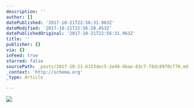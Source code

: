 ```yaml
---
description: ''
author: []
datePublished: '2017-10-21T22:56:31.963Z'
dateModified: '2017-10-21T22:56:20.453Z'
datePublishedOriginal: '2017-10-21T22:56:31.963Z'
title: ''
publisher: {}
via: {}
inFeed: true
starred: false
sourcePath: _posts/2017-10-21-6153dec5-2e40-4bae-83c7-f8dc8970cf70.md
_context: 'http://schema.org'
_type: Article

---
```

![](https://the-grid-user-content.s3-us-west-2.amazonaws.com/23fcb258-b0cf-48fd-94aa-3a29da1fc55e.png)